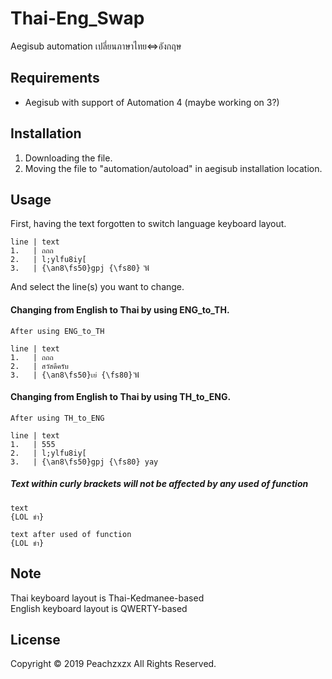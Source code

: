# Thai-Eng_Swap
Aegisub automation เปลี่ยนภาษาไทย<=>อังกฤษ

## Requirements
* Aegisub with support of Automation 4 (maybe working on 3?)

## Installation
1. Downloading the file.
2. Moving the file to "automation/autoload" in aegisub installation location.

## Usage

First, having the text forgotten to switch language keyboard layout.

```
line | text
1.   | ถถถ
2.   | l;ylfu8iy[
3.   | {\an8\fs50}gpj {\fs80} ัฟั
```

And select the line(s) you want to change.

#### Changing from English to Thai by using ENG_to_TH.

```
After using ENG_to_TH

line | text
1.   | ถถถ
2.   | สวัสดีครับ
3.   | {\an8\fs50}เย่ {\fs80} ัฟั
```

#### Changing from English to Thai by using TH_to_ENG.

```
After using TH_to_ENG

line | text
1.   | 555
2.   | l;ylfu8iy[
3.   | {\an8\fs50}gpj {\fs80} yay
```

##### Text within curly brackets will not be affected by any used of function
```
text
{LOL ขำ}

text after used of function
{LOL ขำ}
```
## Note

Thai keyboard layout is Thai-Kedmanee-based</br>
English keyboard layout is QWERTY-based

## License

Copyright © 2019 Peachzxzx All Rights Reserved.
